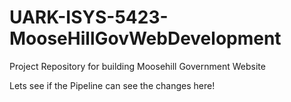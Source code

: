 # UARK-ISYS-5423-MooseHillGovWebDevelopment
Project Repository for building Moosehill Government Website


Lets see if the Pipeline can see the changes here!
